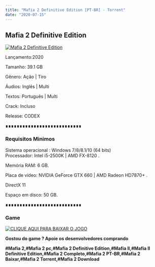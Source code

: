 ```yaml
---
title: "Mafia 2 Definitive Edition [PT-BR] - Torrent"
date: "2020-07-15"
---
```


## Mafia 2 Definitive Edition

[![](https://1.bp.blogspot.com/-ibKkBrIlKJ4/XuupZoSEteI/AAAAAAAAAvc/UXNLgCmSmU8gnD_LlO_m7AxBKZVyPyJZACLcBGAsYHQ/s640/maxresdefault{ca9bad4f721d92abc13e060f4f8dd78be4bc2e3e6ae69d619fbd104809de1ad1}2B{ca9bad4f721d92abc13e060f4f8dd78be4bc2e3e6ae69d619fbd104809de1ad1}25281{ca9bad4f721d92abc13e060f4f8dd78be4bc2e3e6ae69d619fbd104809de1ad1}2529.jpg "Mafia 2 Definitive Edition")](https://1.bp.blogspot.com/-ibKkBrIlKJ4/XuupZoSEteI/AAAAAAAAAvc/UXNLgCmSmU8gnD_LlO_m7AxBKZVyPyJZACLcBGAsYHQ/s1600/maxresdefault{ca9bad4f721d92abc13e060f4f8dd78be4bc2e3e6ae69d619fbd104809de1ad1}2B{ca9bad4f721d92abc13e060f4f8dd78be4bc2e3e6ae69d619fbd104809de1ad1}25281{ca9bad4f721d92abc13e060f4f8dd78be4bc2e3e6ae69d619fbd104809de1ad1}2529.jpg)

Lançamento:2020

Tamanho: 39.1 GB

Gênero: Ação | Tiro

Áudios: Inglês | Multi

Textos: Português | Multi

Crack: Incluso

Release: CODEX

∎∎∎∎∎∎∎∎∎∎∎∎∎∎∎∎∎∎∎∎∎∎∎∎∎∎∎

  

### Requisitos Minimos

Sistema operacional : Windows 7/8/8.1/10 (64 bits)  
Processador: Intel i5-2500K | AMD FX-8120 .

Memória RAM: 6 GB.

Placa de vídeo: NVIDIA GeForce GTX 660 | AMD Radeon HD7870+ .

DirectX 11

Espaço em disco: 50 GB.

∎∎∎∎∎∎∎∎∎∎∎∎∎∎∎∎∎∎∎∎∎∎∎∎∎∎∎

### Game

[![](https://1.bp.blogspot.com/-qtMkGv5gL20/XnDXUMM72yI/AAAAAAAAAas/3fw4QW-wPxoIAhUyb7hjqQAA1Rvne5TmQCPcBGAYYCw/s320/MAGNET{ca9bad4f721d92abc13e060f4f8dd78be4bc2e3e6ae69d619fbd104809de1ad1}2BLINK.png "CLIQUE AQUI PARA BAIXAR O JOGO")](https://stfly.io/KWJBEFkn)

**Gostou do game ? Apoie os desenvolvedores comprando**

**#Mafia 2,#Mafia 2 pc,#Mafia 2 Definitive Edition,#Mafia II,#****Mafia II Definitive Edition,****#Mafia 2 Completo,#Mafia 2 PT-BR,#Mafia 2 Baixar,#Mafia 2 Torrent,#Mafia 2 Download**
